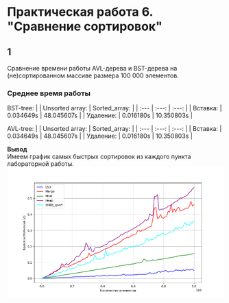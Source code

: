 # Практическая работа 6. "Cравнение сортировок"

## 1
Сравнение времени работы AVL-дерева и BST-дерева на (не)сортированном массиве размера 100 000 элементов.
### Среднее время работы
BST-tree:
|     | Unsorted array: | Sorted_array: |
| :--- | :---: | :---: |
| Вставка: | 0.034649s | 48.045607s |
| Удаление: | 0.016180s | 10.350803s |  

AVL-tree:
|     | Unsorted array: | Sorted_array: |
| :--- | :---: | :---: |
| Вставка: | 0.034649s | 48.045607s |
| Удаление: | 0.016180s | 10.350803s |

**Вывод**  
Имеем график самых быстрых сортировок из каждого пункта лабораторной работы.  
![](Lab3/9/Results/point_9.png)
